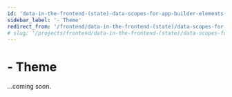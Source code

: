 ```yaml
---
id: 'data-in-the-frontend-(state)-data-scopes-for-app-builder-elements-theme'
sidebar_label: '- Theme'
redirect_from: '/frontend/data-in-the-frontend-(state)/data-scopes-for-app-builder-elements/theme'
# slug: '/projects/frontend/data-in-the-frontend-(state)/data-scopes-for-app-builder-elements/theme'
---
```


# - Theme

...coming soon.
